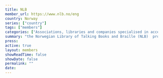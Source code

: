```yaml
---
title: NLB
member_url: https://www.nlb.no/eng
country: Norway 
series: ["country"] 
tags: ["members"]
categories: ["Associations, libraries and companies specialised in accessibility services"]
summary: "the Norwegian Library of Talking Books and Braille (NLB)  produces and lends out talking books and braille books."
press:
active: true
layout: members 
showReadTime: false
showDate: false
permalink: ""
date: 
---
```


